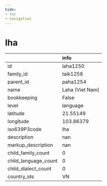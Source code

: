 ```yaml
---
hide:
- toc
- navigation
---
```

# lha
|                      | info            |
|:---------------------|:----------------|
| id                   | laha1250        |
| family_id            | taik1256        |
| parent_id            | paha1254        |
| name                 | Laha (Viet Nam) |
| bookkeeping          | False           |
| level                | language        |
| latitude             | 21.55149        |
| longitude            | 103.86379       |
| iso639P3code         | lha             |
| description          | nan             |
| markup_description   | nan             |
| child_family_count   | 0               |
| child_language_count | 0               |
| child_dialect_count  | 0               |
| country_ids          | VN              |